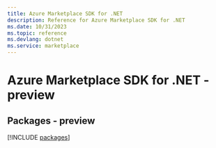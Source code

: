 ```yaml
---
title: Azure Marketplace SDK for .NET
description: Reference for Azure Marketplace SDK for .NET
ms.date: 10/31/2023
ms.topic: reference
ms.devlang: dotnet
ms.service: marketplace
---
```

# Azure Marketplace SDK for .NET - preview
## Packages - preview
[!INCLUDE [packages](marketplace-index.md)]